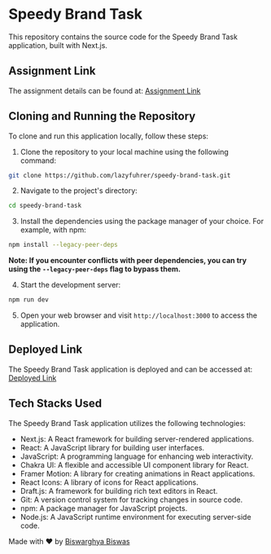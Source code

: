 # Speedy Brand Task

This repository contains the source code for the Speedy Brand Task application, built with Next.js.

## Assignment Link

The assignment details can be found at: [Assignment Link](https://drive.google.com/file/d/1AQA9uGgwkI4XeG94S82Lh-84Qxefgeol/view)

## Cloning and Running the Repository

To clone and run this application locally, follow these steps:

1. Clone the repository to your local machine using the following command:
```bash
git clone https://github.com/lazyfuhrer/speedy-brand-task.git
```
2. Navigate to the project's directory:
```bash
cd speedy-brand-task
```
3. Install the dependencies using the package manager of your choice. For example, with npm:
```bash
npm install --legacy-peer-deps
```
**Note: If you encounter conflicts with peer dependencies, you can try using the `--legacy-peer-deps` flag to bypass them.**

4. Start the development server:
```bash
npm run dev
```
5. Open your web browser and visit `http://localhost:3000` to access the application.

## Deployed Link

The Speedy Brand Task application is deployed and can be accessed at: [Deployed Link](https://joyful-otter-034a74.netlify.app)

## Tech Stacks Used

The Speedy Brand Task application utilizes the following technologies:

- Next.js: A React framework for building server-rendered applications.
- React: A JavaScript library for building user interfaces.
- JavaScript: A programming language for enhancing web interactivity.
- Chakra UI: A flexible and accessible UI component library for React.
- Framer Motion: A library for creating animations in React applications.
- React Icons: A library of icons for React applications.
- Draft.js: A framework for building rich text editors in React.
- Git: A version control system for tracking changes in source code.
- npm: A package manager for JavaScript projects.
- Node.js: A JavaScript runtime environment for executing server-side code.

Made with ❤️ by [Biswarghya Biswas](https://www.linkedin.com/in/biswarghya-biswas)
